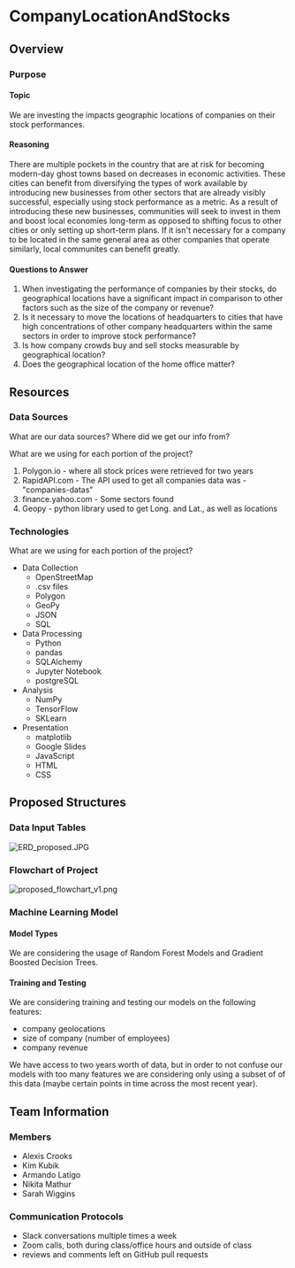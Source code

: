 # CompanyLocationAndStocks

## Overview

### Purpose

#### Topic

We are investing the impacts geographic locations of companies on their stock performances.  

#### Reasoning

There are multiple pockets in the country that are at risk for becoming modern-day ghost towns based on decreases in economic activities.  These cities can benefit from diversifying the types of work available by introducing new businesses from other sectors that are already visibly successful, especially using stock performance as a metric.  As a result of introducing these new businesses, communities will seek to invest in them and boost local economies long-term as opposed to shifting focus to other cities or only setting up short-term plans.  If it isn't necessary for a company to be located in the same general area as other companies that operate similarly, local communites can benefit greatly.

#### Questions to Answer

1) When investigating the performance of companies by their stocks, do geographical locations have a significant impact in comparison to other factors such as the size of the company or revenue?
2) Is it necessary to move the locations of headquarters to cities that have high concentrations of other company headquarters within the same sectors in order to improve stock performance?
3) Is how company crowds buy and sell stocks measurable by geographical location? 
4) Does the geographical location of the home office matter?

## Resources

### Data Sources
What are our data sources?  Where did we get our info from?

What are we using for each portion of the project?
1. Polygon.io - where all stock prices were retrieved for two years
2. RapidAPI.com - The API used to get all companies data was - "companies-datas"
3. finance.yahoo.com - Some sectors found
4. Geopy - python library used to get Long. and Lat., as well as locations

### Technologies
What are we using for each portion of the project?
- Data Collection
  - OpenStreetMap
  - .csv files
  - Polygon
  - GeoPy
  - JSON
  - SQL
- Data Processing
  - Python
  - pandas
  - SQLAlchemy
  - Jupyter Notebook
  - postgreSQL
- Analysis
  - NumPy
  - TensorFlow
  - SKLearn
- Presentation
  - matplotlib
  - Google Slides
  - JavaScript
  - HTML
  - CSS

## Proposed Structures

### Data Input Tables

![ERD_proposed.JPG](https://github.com/kjkubik/CompanyLocationAndStocks/blob/main/images/ERD_proposed_Deliverable_1.JPG)

### Flowchart of Project

![proposed_flowchart_v1.png](https://github.com/kjkubik/CompanyLocationAndStocks/blob/main/images/proposed_flowchart_v1.png)

### Machine Learning Model

#### Model Types

We are considering the usage of Random Forest Models and Gradient Boosted Decision Trees.  

#### Training and Testing

We are considering training and testing our models on the following features:
- company geolocations
- size of company (number of employees)
- company revenue

We have access to two years worth of data, but in order to not confuse our models with too many features we are considering only using a subset of of this data (maybe certain points in time across the most recent year).

## Team Information

### Members
- Alexis Crooks
- Kim Kubik
- Armando Latigo
- Nikita Mathur
- Sarah Wiggins

### Communication Protocols
- Slack conversations multiple times a week
- Zoom calls, both during class/office hours and outside of class 
- reviews and comments left on GitHub pull requests

